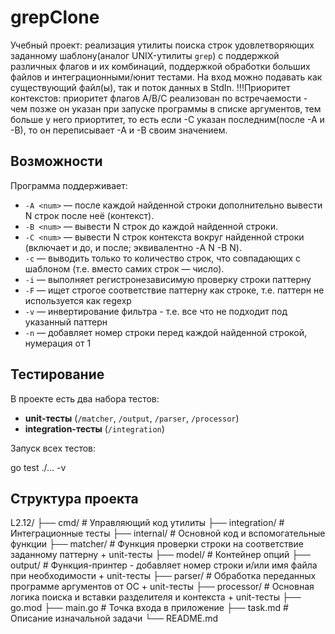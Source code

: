# grepClone

Учебный проект: реализация утилиты поиска строк удовлетворяющих заданному шаблону(аналог UNIX-утилиты `grep`) с поддержкой различных флагов и их комбинаций, поддержкой обработки больших файлов и интеграционными/юнит тестами.
На вход можно подавать как существующий файл(ы), так и поток данных в StdIn.
!!!Приоритет контекстов: приоритет флагов A/B/C реализован по встречаемости - чем позже он указан при запуске программы в списке аргументов, тем больше у него приортитет, то есть если -С указан последним(после -А и -В), то он переписывает -А и -В своим значением.

## Возможности

Программа поддерживает:

- `-А <num>` — после каждой найденной строки дополнительно вывести N строк после неё (контекст). 
- `-В <num>` — вывести N строк до каждой найденной строки.
- `-С <num>` — вывести N строк контекста вокруг найденной строки (включает и до, и после; эквивалентно -A N -B N).
- `-с` — выводить только то количество строк, что совпадающих с шаблоном (т.е. вместо самих строк — число).
- `-i` — выполняет регистронезависимую проверку строки паттерну
- `-F` — ищет строгое соответствие паттерну как строке, т.е. паттерн не используется как regexp  
- `-v` — инвертирование фильтра - т.е. все что не подходит под указанный паттерн
- `-n` — добавляет номер строки перед каждой найденной строкой, нумерация от 1

## Тестирование

В проекте есть два набора тестов:

- **unit-тесты** (`/matcher`, `/output`, `/parser`, `/processor`)  
- **integration-тесты** (`/integration`)  

Запуск всех тестов:

go test ./... -v


## Структура проекта

L2.12/
    ├── cmd/              # Управляющий код утилиты
    ├── integration/      # Интеграционные тесты
    ├── internal/         # Основной код и вспомогательные функции
        ├── matcher/      # Функция проверки строки на соответствие заданному паттерну + unit-тесты
        ├── model/        # Контейнер опций
        ├── output/       # Функция-принтер - добавляет номер строки и/или имя файла при необходимости + unit-тесты
        ├── parser/       # Обработка переданных программе аргументов от ОС + unit-тесты
        ├── processor/    # Основная логика поиска и вставки разделителя и контекста + unit-тесты
    ├── go.mod
    ├── main.go           # Точка входа в приложение
    ├── task.md           # Описание изначальной задачи
    └── README.md